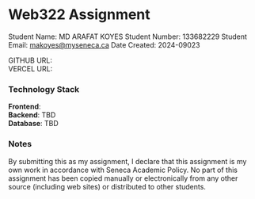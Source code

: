 # Web322 Assignment

Student Name:  MD ARAFAT KOYES
Student Number:  133682229
Student Email:  makoyes@myseneca.ca
Date Created:  2024-09023

GITHUB URL:  
VERCEL URL:   

### Technology Stack

**Frontend**:    
**Backend**: TBD  
**Database**: TBD  

### Notes

By submitting this as my assignment, I declare that this assignment is my own work in accordance with Seneca Academic Policy. No part of this assignment has been copied manually or electronically from any other source (including web sites) or distributed to other students.
